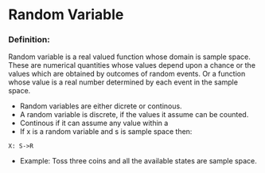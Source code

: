 # Random Variable
### Definition:
Random variable is a real valued function whose domain is sample space. These are numerical quantities whose values depend upon a chance or the values which are obtained by outcomes of random events. Or a function whose value is a real number determined by each event in the sample space.
- Random variables are either dicrete or continous.
- A random variable is discrete, if the values it assume can be counted.
- Continous if it can assume any value within a 
- If x is a random variable and s is sample space then:
```
X: S->R
```
- Example: Toss three coins and all the available states are sample space.